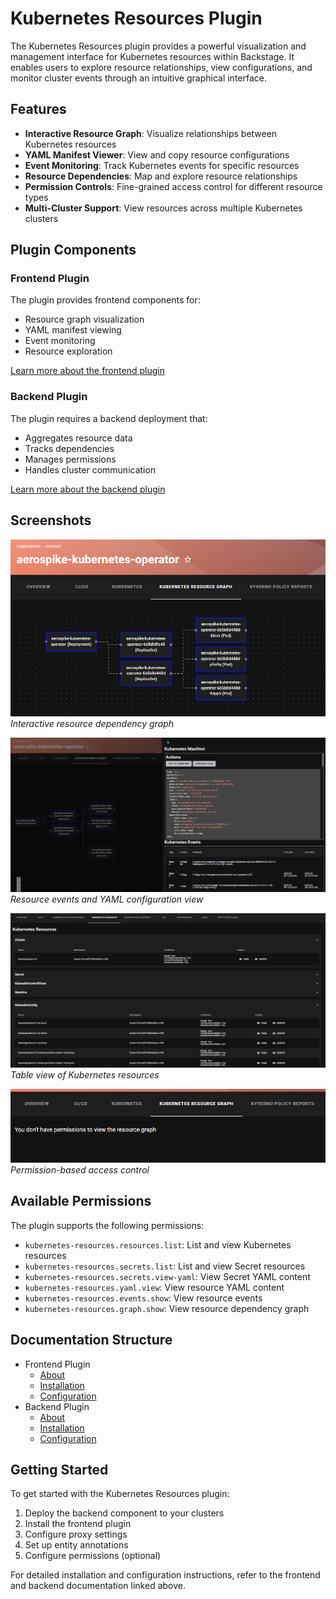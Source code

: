 # Kubernetes Resources Plugin

The Kubernetes Resources plugin provides a powerful visualization and management interface for Kubernetes resources within Backstage. It enables users to explore resource relationships, view configurations, and monitor cluster events through an intuitive graphical interface.

## Features

- **Interactive Resource Graph**: Visualize relationships between Kubernetes resources
- **YAML Manifest Viewer**: View and copy resource configurations
- **Event Monitoring**: Track Kubernetes events for specific resources
- **Resource Dependencies**: Map and explore resource relationships
- **Permission Controls**: Fine-grained access control for different resource types
- **Multi-Cluster Support**: View resources across multiple Kubernetes clusters

## Plugin Components

### Frontend Plugin
The plugin provides frontend components for:  
- Resource graph visualization  
- YAML manifest viewing  
- Event monitoring  
- Resource exploration  

[Learn more about the frontend plugin](./frontend/about.md)

### Backend Plugin
The plugin requires a backend deployment that:  
- Aggregates resource data  
- Tracks dependencies  
- Manages permissions  
- Handles cluster communication  

[Learn more about the backend plugin](./backend/about.md)

## Screenshots

![Graph View](../../images/k8s-resource-graph.png)
*Interactive resource dependency graph*

![Events And YAML](../../images/k8s-graph-yaml-and-events-view.png)
*Resource events and YAML configuration view*

![Table View](../../images/k8s-table-view.png)
*Table view of Kubernetes resources*

![No Permissions](../../images/k8s-no-permissions.png)
*Permission-based access control*

## Available Permissions

The plugin supports the following permissions:

- `kubernetes-resources.resources.list`: List and view Kubernetes resources
- `kubernetes-resources.secrets.list`: List and view Secret resources
- `kubernetes-resources.secrets.view-yaml`: View Secret YAML content
- `kubernetes-resources.yaml.view`: View resource YAML content
- `kubernetes-resources.events.show`: View resource events
- `kubernetes-resources.graph.show`: View resource dependency graph

## Documentation Structure

- Frontend Plugin
    - [About](./frontend/about.md)
    - [Installation](./frontend/install.md)
    - [Configuration](./frontend/configure.md)
- Backend Plugin
    - [About](./backend/about.md)
    - [Installation](./backend/install.md)
    - [Configuration](./backend/configure.md)

## Getting Started

To get started with the Kubernetes Resources plugin:

1. Deploy the backend component to your clusters
2. Install the frontend plugin
3. Configure proxy settings
4. Set up entity annotations
5. Configure permissions (optional)

For detailed installation and configuration instructions, refer to the frontend and backend documentation linked above. 